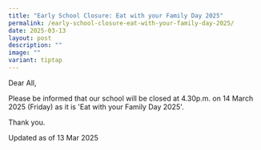 ```yaml
---
title: "Early School Closure: Eat with your Family Day 2025"
permalink: /early-school-closure-eat-with-your-family-day-2025/
date: 2025-03-13
layout: post
description: ""
image: ""
variant: tiptap
---
```

<p>Dear All,</p>
<p></p>
<p>Please be informed that our school will be closed at 4.30p.m. on 14 March
2025 (Friday) as it is 'Eat with your Family Day 2025'.</p>
<p>Thank you.</p>
<p></p>
<p>Updated as of 13 Mar 2025</p>